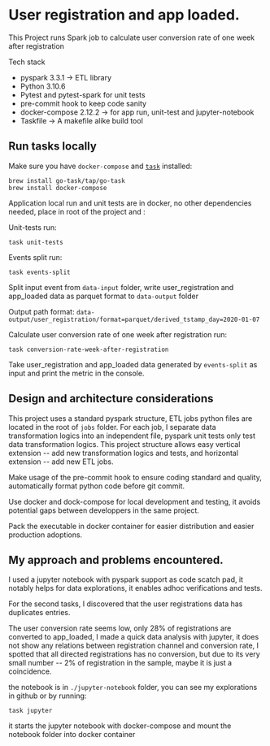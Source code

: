 # User registration and app loaded.

This Project runs Spark job to calculate user conversion rate of one week after registration

Tech stack
* pyspark 3.3.1 -> ETL library
* Python 3.10.6
* Pytest and pytest-spark for unit tests
* pre-commit hook to keep code sanity
* docker-compose 2.12.2 -> for app run, unit-test and jupyter-notebook
* Taskfile -> A makefile alike build tool

## Run tasks locally

Make sure you have `docker-compose` and [`task`](https://taskfile.dev/#/) installed:

```
brew install go-task/tap/go-task
brew install docker-compose
```

Application local run and unit tests are in docker, no other dependencies needed, place in root of the project and :

Unit-tests run:
```
task unit-tests
```

Events split run:
```
task events-split
```
Split input event from `data-input` folder, write user_registration and app_loaded data as parquet format to `data-output` folder

Output path format: `data-output/user_registration/format=parquet/derived_tstamp_day=2020-01-07`

Calculate user conversion rate of one week after registration run:
```
task conversion-rate-week-after-registration
```
Take user_registration and app_loaded data generated by `events-split` as input and print the metric in the console.

## Design and architecture considerations

This project uses a standard pyspark structure, ETL jobs python files are located in the root
of `jobs` folder. For each job, I separate data transformation logics into an independent file,
pyspark unit tests only test data transformation logics. This project structure allows easy vertical
extension -- add new transformation logics and tests, and horizontal extension -- add new ETL jobs.

Make usage of the pre-commit hook to ensure coding standard and quality, automatically format python
code before git commit.

Use docker and dock-compose for local development and testing, it avoids potential gaps between developpers in
the same project.

Pack the executable in docker container for easier distribution and easier production adoptions.

## My approach and problems encountered.

I used a jupyter notebook with pyspark support as code scatch pad, it notably helps for data explorations, it enables adhoc verifications and tests.

For the second tasks, I discovered that the user registrations data has duplicates entries.

The user conversion rate seems low, only 28% of registrations are converted to app_loaded, I made a quick data analysis with jupyter, it does not show any relations between registration channel and conversion rate, I spotted that all directed registrations has no conversion, but due to its very small number -- 2% of registration in the sample, maybe it is just a coincidence.

the notebook is in `./jupyter-notebook` folder, you can see my explorations in github or by running:
```
task jupyter
```
it starts the jupyter notebook with docker-compose and mount the notebook folder into docker container
